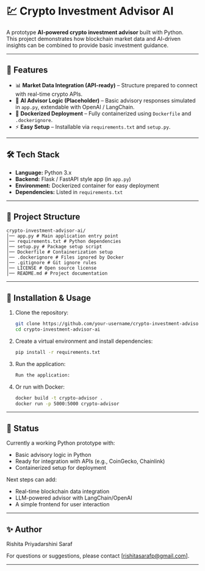 # 💹 Crypto Investment Advisor AI  

A prototype **AI-powered crypto investment advisor** built with Python.  
This project demonstrates how blockchain market data and AI-driven insights can be combined to provide basic investment guidance.  

---

## 🚀 Features
- 📊 **Market Data Integration (API-ready)** – Structure prepared to connect with real-time crypto APIs.  
- 🧠 **AI Advisor Logic (Placeholder)** – Basic advisory responses simulated in `app.py`, extendable with OpenAI / LangChain.  
- 🐳 **Dockerized Deployment** – Fully containerized using `Dockerfile` and `.dockerignore`.  
- ⚡ **Easy Setup** – Installable via `requirements.txt` and `setup.py`.  

---

## 🛠️ Tech Stack
- **Language:** Python 3.x  
- **Backend:** Flask / FastAPI style app (in `app.py`)  
- **Environment:** Dockerized container for easy deployment  
- **Dependencies:** Listed in `requirements.txt`  

---

## 📂 Project Structure
```
crypto-investment-advisor-ai/
│── app.py # Main application entry point
│── requirements.txt # Python dependencies
│── setup.py # Package setup script
│── Dockerfile # Containerization setup
│── .dockerignore # Files ignored by Docker
│── .gitignore # Git ignore rules
│── LICENSE # Open source license
│── README.md # Project documentation
```


---

## 🔧 Installation & Usage
1. Clone the repository:
   ```bash
   git clone https://github.com/your-username/crypto-investment-advisor-ai.git
   cd crypto-investment-advisor-ai
   ```
2. Create a virtual environment and install dependencies:
   ```bash
   pip install -r requirements.txt
   ```
3. Run the application:
   ```bash
   Run the application:
   ```
4. Or run with Docker:
   ```bash
   docker build -t crypto-advisor .
   docker run -p 5000:5000 crypto-advisor
   ```

---

## 🎯 Status
Currently a working Python prototype with:

- Basic advisory logic in Python
- Ready for integration with APIs (e.g., CoinGecko, Chainlink)
- Containerized setup for deployment

Next steps can add:

- Real-time blockchain data integration
- LLM-powered advisor with LangChain/OpenAI
- A simple frontend for user interaction

---

## ✨ Author

Rishita Priyadarshini Saraf

For questions or suggestions, please contact [rishitasarafp@gmail.com].

---
